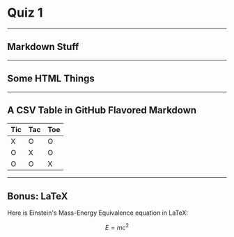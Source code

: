 # Quiz 1
---
## Markdown Stuff



---
## Some HTML Things



---
## A CSV Table in GitHub Flavored Markdown
| Tic | Tac | Toe |
|-----|-----|-----|
|  X  |  O  |  O  |
|  O  |  X  |  O  |
|  O  |  O  |  X  |

---
## Bonus: LaTeX
Here is Einstein's Mass-Energy Equivalence equation in LaTeX:

$$E = mc^2$$
